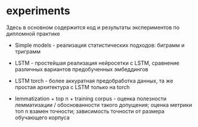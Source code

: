 # experiments

Здесь в основном содержится код и результаты экспериментов по дипломной практике

* Simple models - реализация статистических подходов: биграмм и триграмм

* LSTM - простейшая реализация нейросетки с LSTM, сравнение различных вариантов предобученных эмбеддингов

* LSTM torch - более аккуратная предобработка данных, та же простая архитектура с LSTM только на torch

* lemmatization + top n + training corpus - оценка полезности лемматизации / обоснованности такого допущения; оценка метрики топ n взамен точности; зависимость точности от размера обучающего корпуса

